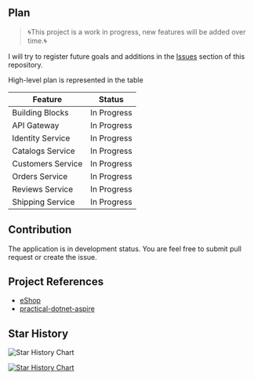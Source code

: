 ## Plan

> 🌀This project is a work in progress, new features will be added over time.🌀

I will try to register future goals and additions in the [Issues](https://github.com/danganhphu/food-express-server/issues)
section of this repository.

High-level plan is represented in the table

| Feature           | Status      |
|-------------------|-------------|
| Building Blocks   | In Progress |
| API Gateway       | In Progress |
| Identity Service  | In Progress |
| Catalogs Service  | In Progress |
| Customers Service | In Progress |
| Orders Service    | In Progress |
| Reviews Service   | In Progress |
| Shipping Service  | In Progress |

## Contribution

The application is in development status. You are feel free to submit pull request or create the issue.

## Project References

- [eShop](https://github.com/dotnet/eShop)
- [practical-dotnet-aspire](https://github.com/thangchung/practical-dotnet-aspire)

## Star History

<picture>
  <source
    media="(prefers-color-scheme: dark)"
    srcset="
      https://api.star-history.com/svg?repos=danganhphu/food-express-server&type=Date&theme=dark
    "
  />
  <source
    media="(prefers-color-scheme: light)"
    srcset="
      https://api.star-history.com/svg?repos=danganhphu/food-express-server&type=Date
    "
  />
  <img
    alt="Star History Chart"
    src="https://api.star-history.com/svg?repos=danganhphu/food-express-server&type=Date"
  />
</picture>

[![Star History Chart](https://api.star-history.com/svg?repos=danganhphu/food-express-server&type=Date)](https://star-history.com/#danganhphu/food-express-server&Date)
